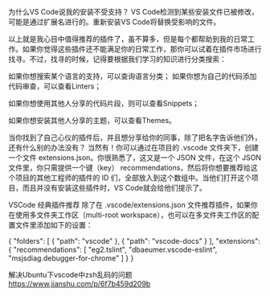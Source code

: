 为什么VS Code说我的安装不受支持？
VS Code检测到某些安装文件已被修改，可能是通过扩展名进行的。重新安装VS Code将替换受影响的文件。

以上就是我心目中值得推荐的插件了，虽不算多，但是每个都帮助到我的日常工作。如果你觉得这些插件还不能满足你的日常工作，那你可以试着在插件市场进行找寻。不过，找寻的时候，记得要根据我们学习的知识进行分类搜索：

如果你想搜索某个语言的支持，可以查询语言分类；
如果你想为自己的代码添加代码审查，可以查看Linters；

如果你想使用其他人分享的代码片段，则可以查看Snippets；

如果你想安装其他人分享的主题，可以查看Themes。

当你找到了自己心仪的插件后，并且想分享给你的同事，除了把名字告诉他们外，还有什么别的办法没有？
当然有！你可以通过在项目的 .vscode 文件夹下，创建一个文件 extensions.json。你很熟悉了，这又是一个 JSON 文件，在这个 JSON 文件里，你只需提供一个键（key） recommendations，然后将你想要推荐给这个项目的其他工程师的插件的 ID 们，全部放入到这个数组中。当他们打开这个项目，而且并没有安装这些插件时，VS Code就会给他们提示了。

VSCode 经典插件推荐
除了在 .vscode/extensions.json 文件推荐插件，如果你在使用多文件夹工作区（multi-root workspace），也可以在多文件夹工作区的配置文件里添加如下的设置：

{
    "folders": [
        {
            "path": "vscode"
        },
        {
            "path": "vscode-docs"
        }
    ],
    "extensions": {
        "recommendations": [
            "eg2.tslint",
            "dbaeumer.vscode-eslint",
            "msjsdiag.debugger-for-chrome"
        ]
    }
}



解决Ubuntu下vscode中zsh乱码的问题
https://www.jianshu.com/p/6f7b459d209b